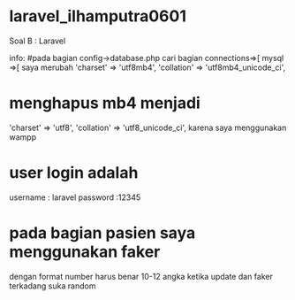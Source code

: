 # laravel_ilhamputra0601


Soal B : Laravel

info:
#pada bagian config->database.php
    cari bagian connections=>[
         mysql
        =>[
  saya merubah 
    'charset' => 'utf8mb4',
    'collation' => 'utf8mb4_unicode_ci',
  
 # menghapus mb4 menjadi 
   'charset' => 'utf8',
  'collation' => 'utf8_unicode_ci',
  karena saya menggunakan wampp
  
 # user login adalah
  username : laravel
  password :12345
  
  # pada bagian pasien saya menggunakan faker
  dengan format number harus benar 10-12 angka
 ketika update dan faker terkadang suka random

